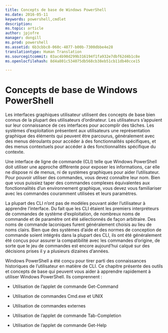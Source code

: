 ```yaml
---
title: Concepts de base de Windows PowerShell
ms.date: 2016-05-11
keywords: powershell,cmdlet
description: 
ms.topic: article
author: jpjofre
manager: dongill
ms.prod: powershell
ms.assetid: 6b3cbbc8-060c-4877-b00b-7300dbbe4e28
translationtype: Human Translation
ms.sourcegitcommit: 03ac4b90d299b316194f1fa932e7dbf62d4b1c8e
ms.openlocfilehash: 8d4a801c534075db568cb38eb51cb11db40cce15

---
```


# Concepts de base de Windows PowerShell
Les interfaces graphiques utilisateur utilisent des concepts de base bien connus de la plupart des utilisateurs d’ordinateur. Les utilisateurs s’appuient sur leur connaissance de ces interfaces pour accomplir des tâches. Les systèmes d’exploitation présentent aux utilisateurs une représentation graphique des éléments qui peuvent être parcourus, généralement avec des menus déroulants pour accéder à des fonctionnalités spécifiques, et des menus contextuels pour accéder à des fonctionnalités spécifique du contexte.

Une interface de ligne de commande (CLI) telle que Windows PowerShell doit utiliser une approche différente pour exposer les informations, car elle ne dispose ni de menus, ni de systèmes graphiques pour aider l’utilisateur. Pour pouvoir utiliser des commandes, vous devez connaître leur nom. Bien que vous puissiez taper des commandes complexes équivalentes aux fonctionnalités d’un environnement graphique, vous devez vous familiariser avec les commandes couramment utilisées et leurs paramètres.

La plupart des CLI n’ont pas de modèles pouvant aider l’utilisateur à apprendre l’interface. Du fait que les CLI étaient les premiers interpréteurs de commandes de système d’exploitation, de nombreux noms de commande et de paramètre ont été sélectionnés de façon arbitraire. Des noms de commande laconiques furent généralement choisis au lieu de noms clairs. Bien que des systèmes d’aide et des normes de conception de commande soient intégrés dans la plupart des CLI, ils ont été généralement été conçus pour assurer la compatibilité avec les commandes d’origine, de sorte que le jeu de commandes est encore aujourd’hui calqué sur des décisions prises il y a plusieurs dizaines d’années.

Windows PowerShell a été conçu pour tirer parti des connaissances historiques de l’utilisateur en matière de CLI. Ce chapitre présente des outils et concepts de base qui peuvent vous aider à apprendre rapidement à utiliser Windows PowerShell. Ils comprennent :

-   Utilisation de l’applet de commande Get\-Command

-   Utilisation de commandes Cmd.exe et UNIX

-   Utilisation de commandes externes

-   Utilisation de l’applet de commande Tab\-Completion

-   Utilisation de l’applet de commande Get\-Help




<!--HONumber=Jun16_HO4-->


